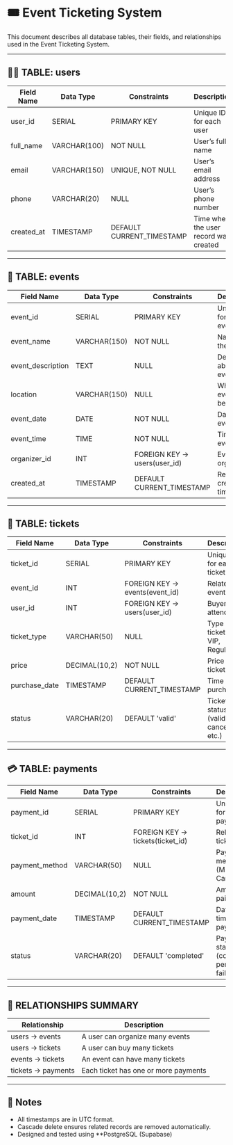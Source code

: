 # 🎟️ Event Ticketing System 

This document describes all database tables, their fields, and relationships used in the Event Ticketing System.

--------------------------------------------------------------------

## 🧍‍♂️ TABLE: users
| Field Name | Data Type | Constraints | Description |
|-------------|------------|--------------|--------------|
| user_id | SERIAL | PRIMARY KEY | Unique ID for each user |
| full_name | VARCHAR(100) | NOT NULL | User’s full name |
| email | VARCHAR(150) | UNIQUE, NOT NULL | User’s email address |
| phone | VARCHAR(20) | NULL | User’s phone number |
| created_at | TIMESTAMP | DEFAULT CURRENT_TIMESTAMP | Time when the user record was created |

---

## 🎤 TABLE: events
| Field Name | Data Type | Constraints | Description |
|-------------|------------|--------------|--------------|
| event_id | SERIAL | PRIMARY KEY | Unique ID for each event |
| event_name | VARCHAR(150) | NOT NULL | Name of the event |
| event_description | TEXT | NULL | Details about the event |
| location | VARCHAR(150) | NULL | Where the event will be held |
| event_date | DATE | NOT NULL | Date of the event |
| event_time | TIME | NOT NULL | Time the event starts |
| organizer_id | INT | FOREIGN KEY → users(user_id) | Event organizer |
| created_at | TIMESTAMP | DEFAULT CURRENT_TIMESTAMP | Record creation time |

---

## 🎫 TABLE: tickets
| Field Name | Data Type | Constraints | Description |
|-------------|------------|--------------|--------------|
| ticket_id | SERIAL | PRIMARY KEY | Unique ID for each ticket |
| event_id | INT | FOREIGN KEY → events(event_id) | Related event |
| user_id | INT | FOREIGN KEY → users(user_id) | Buyer or attendee |
| ticket_type | VARCHAR(50) | NULL | Type of ticket (e.g. VIP, Regular) |
| price | DECIMAL(10,2) | NOT NULL | Price of the ticket |
| purchase_date | TIMESTAMP | DEFAULT CURRENT_TIMESTAMP | Time of purchase |
| status | VARCHAR(20) | DEFAULT 'valid' | Ticket status (valid, canceled, etc.) |

---

## 💳 TABLE: payments
| Field Name | Data Type | Constraints | Description |
|-------------|------------|--------------|--------------|
| payment_id | SERIAL | PRIMARY KEY | Unique ID for each payment |
| ticket_id | INT | FOREIGN KEY → tickets(ticket_id) | Related ticket |
| payment_method | VARCHAR(50) | NULL | Payment method (M-Pesa, Card, Cash) |
| amount | DECIMAL(10,2) | NOT NULL | Amount paid |
| payment_date | TIMESTAMP | DEFAULT CURRENT_TIMESTAMP | Date and time of payment |
| status | VARCHAR(20) | DEFAULT 'completed' | Payment status (completed, pending, failed) |

---

## 🔗 RELATIONSHIPS SUMMARY

| Relationship | Description |
|---------------|-------------|
| users → events | A user can organize many events |
| users → tickets | A user can buy many tickets |
| events → tickets | An event can have many tickets |
| tickets → payments | Each ticket has one or more payments |

---

## 📅 Notes
- All timestamps are in UTC format.
- Cascade delete ensures related records are removed automatically.
- Designed and tested using **PostgreSQL (Supabase)
